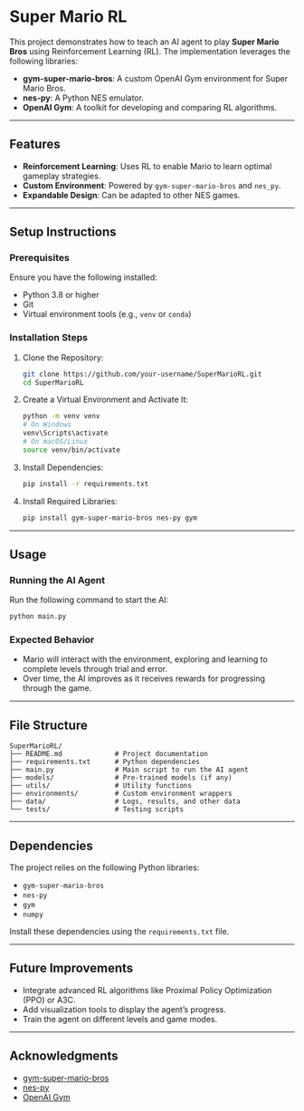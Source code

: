 # Super Mario RL

This project demonstrates how to teach an AI agent to play **Super Mario Bros** using Reinforcement Learning (RL). The implementation leverages the following libraries:

- **gym-super-mario-bros**: A custom OpenAI Gym environment for Super Mario Bros.
- **nes-py**: A Python NES emulator.
- **OpenAI Gym**: A toolkit for developing and comparing RL algorithms.

---

## Features
- **Reinforcement Learning**: Uses RL to enable Mario to learn optimal gameplay strategies.
- **Custom Environment**: Powered by `gym-super-mario-bros` and `nes_py`.
- **Expandable Design**: Can be adapted to other NES games.

---

## Setup Instructions

### Prerequisites
Ensure you have the following installed:
- Python 3.8 or higher
- Git
- Virtual environment tools (e.g., `venv` or `conda`)

### Installation Steps

1. Clone the Repository:
   ```bash
   git clone https://github.com/your-username/SuperMarioRL.git
   cd SuperMarioRL
   ```

2. Create a Virtual Environment and Activate It:
   ```bash
   python -m venv venv
   # On Windows
   venv\Scripts\activate
   # On macOS/Linux
   source venv/bin/activate
   ```

3. Install Dependencies:
   ```bash
   pip install -r requirements.txt
   ```

4. Install Required Libraries:
   ```bash
   pip install gym-super-mario-bros nes-py gym
   ```

---

## Usage

### Running the AI Agent
Run the following command to start the AI:
```bash
python main.py
```

### Expected Behavior
- Mario will interact with the environment, exploring and learning to complete levels through trial and error.
- Over time, the AI improves as it receives rewards for progressing through the game.

---

## File Structure
```
SuperMarioRL/
├── README.md             # Project documentation
├── requirements.txt      # Python dependencies
├── main.py               # Main script to run the AI agent
├── models/               # Pre-trained models (if any)
├── utils/                # Utility functions
├── environments/         # Custom environment wrappers
├── data/                 # Logs, results, and other data
└── tests/                # Testing scripts
```

---

## Dependencies
The project relies on the following Python libraries:
- `gym-super-mario-bros`
- `nes-py`
- `gym`
- `numpy`

Install these dependencies using the `requirements.txt` file.

---

## Future Improvements
- Integrate advanced RL algorithms like Proximal Policy Optimization (PPO) or A3C.
- Add visualization tools to display the agent’s progress.
- Train the agent on different levels and game modes.

---

## Acknowledgments
- [gym-super-mario-bros](https://github.com/Kautenja/gym-super-mario-bros)
- [nes-py](https://github.com/Kautenja/nes-py)
- [OpenAI Gym](https://gym.openai.com/)
